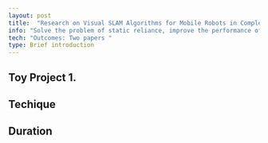 ```yaml
---
layout: post
title:  "Research on Visual SLAM Algorithms for Mobile Robots in Complex Dynamic Environments"
info: "Solve the problem of static reliance, improve the performance of visual SLAM system"
tech: "Outcomes: Two papers "
type: Brief introduction 
---
```


## Toy Project 1.
 


## Techique
 


## Duration 
 
